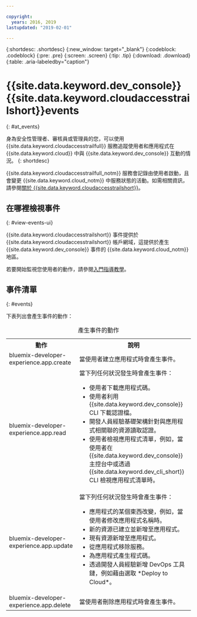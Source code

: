 ```yaml
---

copyright:
  years: 2016, 2019
lastupdated: "2019-02-01"

---
```


{:shortdesc: .shortdesc}
{:new_window: target="_blank"}
{:codeblock: .codeblock}
{:pre: .pre}
{:screen: .screen}
{:tip: .tip}
{:download: .download}
{:table: .aria-labeledby="caption"}

# {{site.data.keyword.dev_console}} {{site.data.keyword.cloudaccesstrailshort}}events
{: #at_events}

身為安全性管理者、審核員或管理員的您，可以使用 {{site.data.keyword.cloudaccesstrailfull}} 服務追蹤使用者和應用程式在 {{site.data.keyword.cloud}} 中與 {{site.data.keyword.dev_console}} 互動的情況。
{: shortdesc}

{{site.data.keyword.cloudaccesstrailfull_notm}} 服務會記錄由使用者啟動，且會變更 {{site.data.keyword.cloud_notm}} 中服務狀態的活動。如需相關資訊，請參閱[關於 {{site.data.keyword.cloudaccesstrailshort}}](/docs/services/cloud-activity-tracker/activity_tracker_ov.html#activity_tracker_ov)。

## 在哪裡檢視事件
{: #view-events-ui}

{{site.data.keyword.cloudaccesstrailshort}} 事件提供於 {{site.data.keyword.cloudaccesstrailshort}} 帳戶網域，這提供於產生 {{site.data.keyword.dev_console}} 事件的 {{site.data.keyword.cloud_notm}} 地區。

若要開始監視您使用者的動作，請參閱[入門指導教學](/docs/services/cloud-activity-tracker/index.html#getting-started-with-cla)。

## 事件清單
{: #events}

下表列出會產生事件的動作：

<table>
  <caption>產生事件的動作</caption>
  <tr>
    <th>動作</th>
	  <th>說明</th>
  <tr>
  <tr>
    <td>bluemix-developer-experience.app.create</td>
	  <td>當使用者建立應用程式時會產生事件。</td>
  </tr>
  <tr>
    <td>bluemix-developer-experience.app.read</td>
	  <td>當下列任何狀況發生時會產生事件：</br><ul><li>使用者下載應用程式碼。</li> <li>使用者利用 {{site.data.keyword.dev_console}} CLI 下載認證檔。</li> <li>開發人員經驗基礎架構針對與應用程式相關聯的資源讀取認證。</li> <li>使用者檢視應用程式清單，例如，當使用者在 {{site.data.keyword.dev_console}} 主控台中或透過 {{site.data.keyword.dev_cli_short}} CLI 檢視應用程式清單時。</li></ul></td>
  </tr>
  <tr>
    <td>bluemix-developer-experience.app.update</td>
	  <td>當下列任何狀況發生時會產生事件：</br><ul><li>應用程式的某個東西改變，例如，當使用者修改應用程式名稱時。</li><li>新的資源已建立並新增至應用程式。</li><li>現有資源新增至應用程式。</li><li>從應用程式移除服務。</li><li>為應用程式產生程式碼。</li><li>透過開發人員經驗新增 DevOps 工具鏈，例如藉由選取 *Deploy to Cloud*。</li></ul></td>
  </tr>
  <tr>
    <td>bluemix-developer-experience.app.delete</td>
	  <td>當使用者刪除應用程式時會產生事件。</td>
  </tr>
</table>
